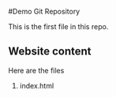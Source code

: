 #Demo Git Repository

This is the first file in this repo.

## Website content

Here are the files

1. index.html